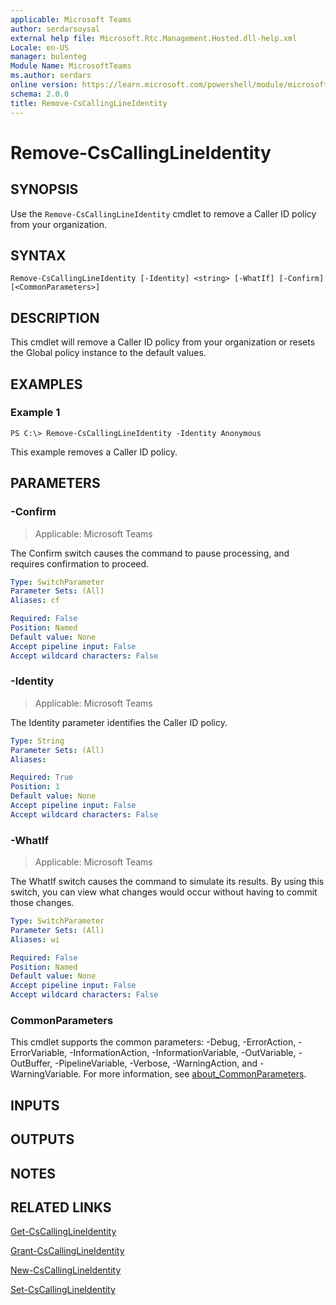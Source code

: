 ```yaml
---
applicable: Microsoft Teams
author: serdarsoysal
external help file: Microsoft.Rtc.Management.Hosted.dll-help.xml
Locale: en-US
manager: bulenteg
Module Name: MicrosoftTeams
ms.author: serdars
online version: https://learn.microsoft.com/powershell/module/microsoftteams/remove-cscallinglineidentity
schema: 2.0.0
title: Remove-CsCallingLineIdentity
---
```


# Remove-CsCallingLineIdentity

## SYNOPSIS
Use the `Remove-CsCallingLineIdentity` cmdlet to remove a Caller ID policy from your organization.

## SYNTAX

```
Remove-CsCallingLineIdentity [-Identity] <string> [-WhatIf] [-Confirm] [<CommonParameters>]
```

## DESCRIPTION
This cmdlet will remove a Caller ID policy from your organization or resets the Global policy instance to the default values.

## EXAMPLES

### Example 1
```
PS C:\> Remove-CsCallingLineIdentity -Identity Anonymous
```

This example removes a Caller ID policy.

## PARAMETERS

### -Confirm

> Applicable: Microsoft Teams

The Confirm switch causes the command to pause processing, and requires confirmation to proceed.

```yaml
Type: SwitchParameter
Parameter Sets: (All)
Aliases: cf

Required: False
Position: Named
Default value: None
Accept pipeline input: False
Accept wildcard characters: False
```

### -Identity

> Applicable: Microsoft Teams

The Identity parameter identifies the Caller ID policy.

```yaml
Type: String
Parameter Sets: (All)
Aliases:

Required: True
Position: 1
Default value: None
Accept pipeline input: False
Accept wildcard characters: False
```

### -WhatIf

> Applicable: Microsoft Teams

The WhatIf switch causes the command to simulate its results. By using this switch, you can view what changes would occur without having to commit those changes.

```yaml
Type: SwitchParameter
Parameter Sets: (All)
Aliases: wi

Required: False
Position: Named
Default value: None
Accept pipeline input: False
Accept wildcard characters: False
```

### CommonParameters
This cmdlet supports the common parameters: -Debug, -ErrorAction, -ErrorVariable, -InformationAction, -InformationVariable, -OutVariable, -OutBuffer, -PipelineVariable, -Verbose, -WarningAction, and -WarningVariable. For more information, see [about_CommonParameters](https://go.microsoft.com/fwlink/?LinkID=113216).

## INPUTS

## OUTPUTS

## NOTES

## RELATED LINKS

[Get-CsCallingLineIdentity](https://learn.microsoft.com/powershell/module/microsoftteams/get-cscallinglineidentity)

[Grant-CsCallingLineIdentity](https://learn.microsoft.com/powershell/module/microsoftteams/grant-cscallinglineidentity)

[New-CsCallingLineIdentity](https://learn.microsoft.com/powershell/module/microsoftteams/new-cscallinglineidentity)

[Set-CsCallingLineIdentity](https://learn.microsoft.com/powershell/module/microsoftteams/set-cscallinglineidentity)
